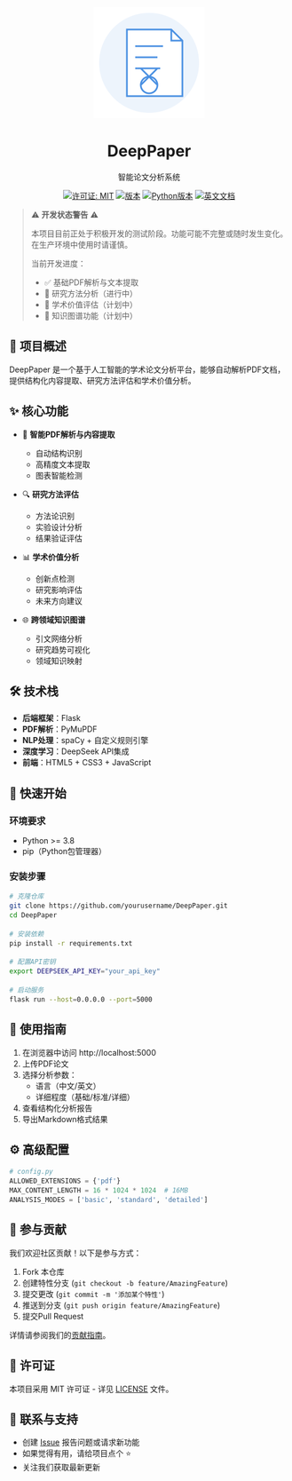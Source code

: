 <div align="center">
  <img src="static/images/logo.svg" alt="DeepPaper Logo" width="200" height="200">
  <h1>DeepPaper</h1>
  <p>智能论文分析系统</p>
  <p>
    <a href="LICENSE"><img src="https://img.shields.io/badge/许可证-MIT-blue.svg" alt="许可证: MIT"></a>
    <a href="#"><img src="https://img.shields.io/badge/版本-1.0.0-brightgreen.svg" alt="版本"></a>
    <a href="#"><img src="https://img.shields.io/badge/python-%3E%3D3.8-blue.svg" alt="Python版本"></a>
    <a href="README.md"><img src="https://img.shields.io/badge/Docs-English-red.svg" alt="英文文档"></a>
  </p>
</div>

> ⚠️ **开发状态警告** ⚠️
> 
> 本项目目前正处于积极开发的测试阶段。功能可能不完整或随时发生变化。在生产环境中使用时请谨慎。
> 
> 当前开发进度：
> - ✅ 基础PDF解析与文本提取
> - 🚧 研究方法分析（进行中）
> - 📅 学术价值评估（计划中）
> - 📅 知识图谱功能（计划中）

## 🎯 项目概述
DeepPaper 是一个基于人工智能的学术论文分析平台，能够自动解析PDF文档，提供结构化内容提取、研究方法评估和学术价值分析。

## ✨ 核心功能
- 📄 **智能PDF解析与内容提取**
  - 自动结构识别
  - 高精度文本提取
  - 图表智能检测

- 🔍 **研究方法评估**
  - 方法论识别
  - 实验设计分析
  - 结果验证评估

- 📊 **学术价值分析**
  - 创新点检测
  - 研究影响评估
  - 未来方向建议

- 🌐 **跨领域知识图谱**
  - 引文网络分析
  - 研究趋势可视化
  - 领域知识映射

## 🛠️ 技术栈
- **后端框架**：Flask
- **PDF解析**：PyMuPDF
- **NLP处理**：spaCy + 自定义规则引擎
- **深度学习**：DeepSeek API集成
- **前端**：HTML5 + CSS3 + JavaScript

## 🚀 快速开始

### 环境要求
- Python >= 3.8
- pip（Python包管理器）

### 安装步骤
```bash
# 克隆仓库
git clone https://github.com/yourusername/DeepPaper.git
cd DeepPaper

# 安装依赖
pip install -r requirements.txt

# 配置API密钥
export DEEPSEEK_API_KEY="your_api_key"

# 启动服务
flask run --host=0.0.0.0 --port=5000
```

## 📖 使用指南
1. 在浏览器中访问 http://localhost:5000
2. 上传PDF论文
3. 选择分析参数：
   - 语言（中文/英文）
   - 详细程度（基础/标准/详细）
4. 查看结构化分析报告
5. 导出Markdown格式结果

## ⚙️ 高级配置
```python
# config.py
ALLOWED_EXTENSIONS = {'pdf'}
MAX_CONTENT_LENGTH = 16 * 1024 * 1024  # 16MB
ANALYSIS_MODES = ['basic', 'standard', 'detailed']
```

## 🤝 参与贡献
我们欢迎社区贡献！以下是参与方式：

1. Fork 本仓库
2. 创建特性分支 (`git checkout -b feature/AmazingFeature`)
3. 提交更改 (`git commit -m '添加某个特性'`)
4. 推送到分支 (`git push origin feature/AmazingFeature`)
5. 提交Pull Request

详情请参阅我们的[贡献指南](CONTRIBUTING.md)。

## 📝 许可证
本项目采用 MIT 许可证 - 详见 [LICENSE](LICENSE) 文件。

## 📮 联系与支持
- 创建 [Issue](https://github.com/yourusername/DeepPaper/issues) 报告问题或请求新功能
- 如果觉得有用，请给项目点个 ⭐
- 关注我们获取最新更新
